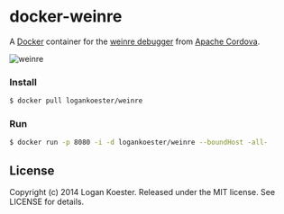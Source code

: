 docker-weinre
=============

A [Docker](http://www.docker.io/) container for the [weinre debugger](https://github.com/apache/cordova-weinre) from [Apache Cordova](http://cordova.apache.org/).

![weinre](http://i.imgur.com/9Bg4LzI.png)

### Install

```bash
$ docker pull logankoester/weinre
```

### Run

```bash
$ docker run -p 8080 -i -d logankoester/weinre --boundHost -all-
```

## License

Copyright (c) 2014 Logan Koester. Released under the MIT license. See LICENSE for details.
